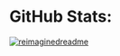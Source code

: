 # GitHub Stats:
[![reimaginedreadme](https://myreadme.vercel.app/api/embed/pressjump?panels=userwelcome,userstatistics,toprepositories,toplanguages,commitgraph)](https://github.com/PressJump/reimaginedreadme)
